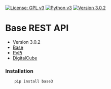 [![License: GPL v3](https://img.shields.io/badge/License-GPL%20v3-blue.svg)](https://www.gnu.org/licenses/gpl-3.0)
[![Python v3](https://img.shields.io/pypi/pyversions/base3.svg)](https://www.python.org/download/releases/3.0/)
[![Version 3.0.2](https://img.shields.io/badge/version-3.0.2-blue.svg)]()

# **Base REST API**

* Version 3.0.2
* [Base](https://base3.dev/)
* [PyPi](https://pypi.org/project/base3/)
* [DigitalCube](https://digitalcube.rs/)

### Installation

```bash
    pip install base3
```

